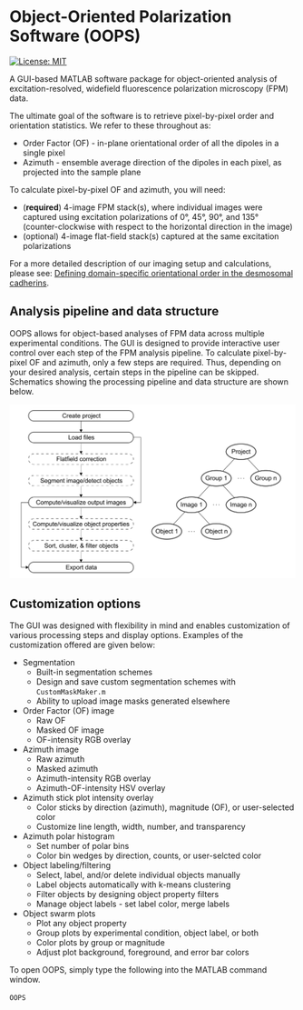 # Object-Oriented Polarization Software (OOPS)

[![License: MIT](https://img.shields.io/badge/License-MIT-yellow.svg)](https://opensource.org/licenses/MIT)

A GUI-based MATLAB software package for object-oriented analysis of excitation-resolved, widefield fluorescence polarization microscopy (FPM) data. 

The ultimate goal of the software is to retrieve pixel-by-pixel order and orientation statistics. We refer to these throughout as:
- Order Factor (OF) - in-plane orientational order of all the dipoles in a single pixel
- Azimuth - ensemble average direction of the dipoles in each pixel, as projected into the sample plane

To calculate pixel-by-pixel OF and azimuth, you will need:
- (**required**) 4-image FPM stack(s), where individual images were captured using excitation polarizations of 
0°, 45°, 90°, and 135° (counter-clockwise with respect to the horizontal direction in the image)
- (optional) 4-image flat-field stack(s) captured at the same excitation polarizations

For a more detailed description of our imaging setup and calculations, please see: 
[Defining domain-specific orientational order in the desmosomal cadherins](https://www.sciencedirect.com/science/article/pii/S0006349522008293).

## Analysis pipeline and data structure

OOPS allows for object-based analyses of FPM data across multiple experimental conditions. The GUI is designed to 
provide interactive user control over each step of the FPM analysis pipeline. To calculate pixel-by-pixel OF and azimuth, only a few steps are required. 
Thus, depending on your desired analysis, certain steps in the pipeline can be skipped. Schematics showing the processing pipeline and data structure are shown below.

![OOPS flowchart and data structure](/assets/images/examples/FlowchartAndDataStructure.png)

## Customization options

The GUI was designed with flexibility in mind and enables customization of various processing steps and display options. 
Examples of the customization offered are given below:
- Segmentation
  - Built-in segmentation schemes
  - Design and save custom segmentation schemes with `CustomMaskMaker.m`
  - Ability to upload image masks generated elsewhere
- Order Factor (OF) image
  - Raw OF
  - Masked OF image
  - OF-intensity RGB overlay
- Azimuth image
  - Raw azimuth
  - Masked azimuth
  - Azimuth-intensity RGB overlay
  - Azimuth-OF-intensity HSV overlay
- Azimuth stick plot intensity overlay
  - Color sticks by direction (azimuth), magnitude (OF), or user-selected color
  - Customize line length, width, number, and transparency
- Azimuth polar histogram
  - Set number of polar bins
  - Color bin wedges by direction, counts, or user-selcted color
- Object labeling/filtering
  - Select, label, and/or delete individual objects manually
  - Label objects automatically with k-means clustering
  - Filter objects by designing object property filters
  - Manage object labels - set label color, merge labels
- Object swarm plots
  - Plot any object property
  - Group plots by experimental condition, object label, or both
  - Color plots by group or magnitude
  - Adjust plot background, foreground, and error bar colors

To open OOPS, simply type the following into the MATLAB command window.

`OOPS`


